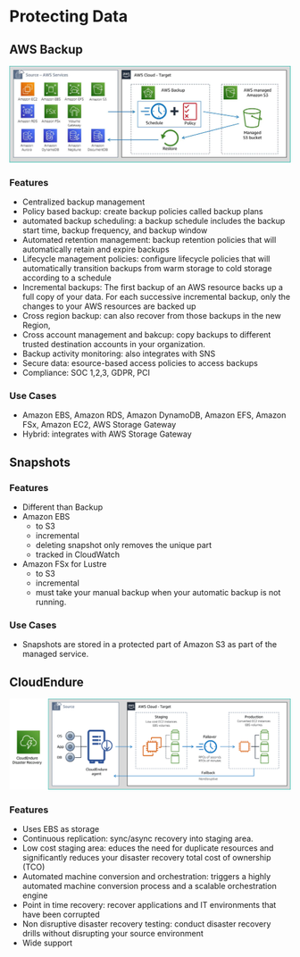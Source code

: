 # Protecting Data

## AWS Backup
![alt text](images/backup.png)
### Features
- Centralized backup management
- Policy based backup: create backup policies called backup plans
- automated backup scheduling: a backup schedule includes the backup start time, backup frequency, and backup window
- Automated retention management: backup retention policies that will automatically retain and expire backups 
- Lifecycle management policies: configure lifecycle policies that will automatically transition backups from warm storage to cold storage according to a schedule
- Incremental backups: The first backup of an AWS resource backs up a full copy of your data. For each successive incremental backup, only the changes to your AWS resources are backed up
- Cross region backup: can also recover from those backups in the new Region,
- Cross account management and bakcup:  copy backups to different trusted destination accounts in your organization.
- Backup activity monitoring: also integrates with SNS
- Secure data: esource-based access policies to access backups
- Compliance: SOC 1,2,3, GDPR, PCI

### Use Cases
- Amazon EBS, Amazon RDS, Amazon DynamoDB, Amazon EFS, Amazon FSx, Amazon EC2, AWS Storage Gateway
- Hybrid:  integrates with AWS Storage Gateway


## Snapshots

### Features
- Different than Backup
- Amazon EBS 
    - to S3
    - incremental
    - deleting snapshot only removes the unique part
    - tracked in CloudWatch
- Amazon FSx for Lustre
    - to S3
    - incremental
    - must take your manual backup when your automatic backup is not running.
 
### Use Cases
- Snapshots are stored in a protected part of Amazon S3 as part of the managed service.

## CloudEndure
![Cloudendure](images/cloudendure.png)

### Features
- Uses EBS as storage
- Continuous replication: sync/async recovery into staging area.
- Low cost staging area: educes the need for duplicate resources and significantly reduces your disaster recovery total cost of ownership (TCO)
- Automated machine conversion and orchestration:  triggers a highly automated machine conversion process and a scalable orchestration engine
- Point in time recovery: recover applications and IT environments that have been corrupted
- Non disruptive disaster recovery testing: conduct disaster recovery drills without disrupting your source environment
- Wide support
